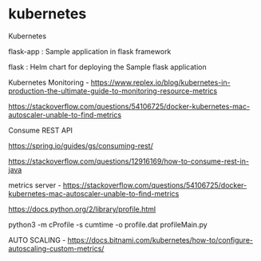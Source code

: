 # kubernetes
Kubernetes

flask-app : Sample application in flask framework

flask     : Helm chart for deploying the Sample flask application

Kubernetes Monitoring - https://www.replex.io/blog/kubernetes-in-production-the-ultimate-guide-to-monitoring-resource-metrics

https://stackoverflow.com/questions/54106725/docker-kubernetes-mac-autoscaler-unable-to-find-metrics 

Consume REST API

https://spring.io/guides/gs/consuming-rest/

https://stackoverflow.com/questions/12916169/how-to-consume-rest-in-java

metrics server - https://stackoverflow.com/questions/54106725/docker-kubernetes-mac-autoscaler-unable-to-find-metrics 

https://docs.python.org/2/library/profile.html

python3 -m cProfile -s cumtime -o profile.dat  profileMain.py

AUTO SCALING - https://docs.bitnami.com/kubernetes/how-to/configure-autoscaling-custom-metrics/


